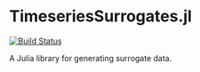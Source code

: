 # TimeseriesSurrogates.jl

[![Build Status](https://travis-ci.org/kahaaga/TimeseriesSurrogates.jl.svg?branch=master)](https://travis-ci.org/kahaaga/TimeseriesSurrogates.jl)

A Julia library for generating surrogate data.
